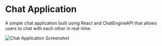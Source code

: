 # Chat Application

A simple chat application built using React and ChatEngineAPI that allows users to chat with each other in real-time.

![Chat Application Screenshot]()
